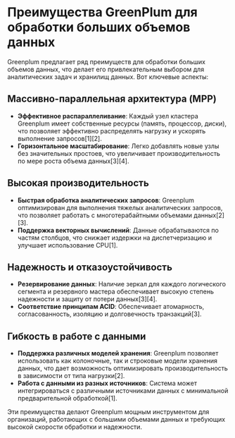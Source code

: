 # Преимущества GreenPlum для обработки больших объемов данных

Greenplum предлагает ряд преимуществ для обработки больших объемов данных, что делает его привлекательным выбором для аналитических задач и хранилищ данных. Вот ключевые аспекты:

## Массивно-параллельная архитектура (MPP)
- **Эффективное распараллеливание**: Каждый узел кластера Greenplum имеет собственные ресурсы (память, процессор, диски), что позволяет эффективно распределять нагрузку и ускорять выполнение запросов[1][2].
- **Горизонтальное масштабирование**: Легко добавлять новые узлы без значительных простоев, что увеличивает производительность по мере роста объема данных[3][4].

## Высокая производительность
- **Быстрая обработка аналитических запросов**: Greenplum оптимизирован для выполнения тяжелых аналитических запросов, что позволяет работать с многотерабайтными объемами данных[2][3].
- **Поддержка векторных вычислений**: Данные обрабатываются по частям столбцов, что снижает издержки на диспетчеризацию и улучшает использование CPU[1].

## Надежность и отказоустойчивость
- **Резервирование данных**: Наличие зеркал для каждого логического сегмента и резервного мастера обеспечивает высокую степень надежности и защиту от потери данных[3][4].
- **Соответствие принципам ACID**: Обеспечивает атомарность, согласованность, изоляцию и долговечность транзакций[3].

## Гибкость в работе с данными
- **Поддержка различных моделей хранения**: Greenplum позволяет использовать как колоночные, так и строковые модели хранения данных, что дает возможность оптимизировать производительность в зависимости от типа нагрузки[2].
- **Работа с данными из разных источников**: Система может интегрироваться с различными источниками данных с минимальной предварительной обработкой[1].

Эти преимущества делают Greenplum мощным инструментом для организаций, работающих с большими объемами данных и требующих высокой скорости обработки и надежности.

